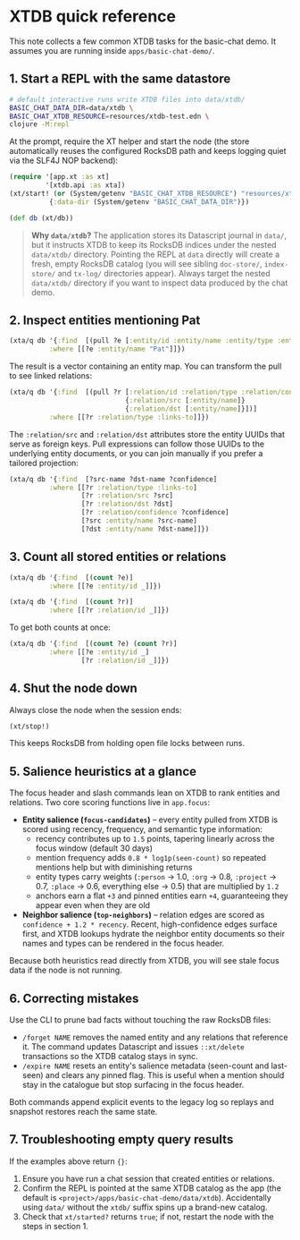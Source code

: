 # XTDB quick reference

This note collects a few common XTDB tasks for the basic-chat demo. It assumes
you are running inside `apps/basic-chat-demo/`.

## 1. Start a REPL with the same datastore

```bash
# default interactive runs write XTDB files into data/xtdb/
BASIC_CHAT_DATA_DIR=data/xtdb \
BASIC_CHAT_XTDB_RESOURCE=resources/xtdb-test.edn \
clojure -M:repl
```

At the prompt, require the XT helper and start the node (the store
automatically reuses the configured RocksDB path and keeps logging quiet via the
SLF4J NOP backend):

```clojure
(require '[app.xt :as xt]
         '[xtdb.api :as xta])
(xt/start! (or (System/getenv "BASIC_CHAT_XTDB_RESOURCE") "resources/xtdb-test.edn")
          {:data-dir (System/getenv "BASIC_CHAT_DATA_DIR")})

(def db (xt/db))
```

> **Why `data/xtdb`?** The application stores its Datascript journal in
> `data/`, but it instructs XTDB to keep its RocksDB indices under the nested
> `data/xtdb/` directory. Pointing the REPL at `data` directly will create a
> fresh, empty RocksDB catalog (you will see sibling `doc-store/`, `index-store/`
> and `tx-log/` directories appear). Always target the nested `data/xtdb/`
> directory if you want to inspect data produced by the chat demo.

## 2. Inspect entities mentioning Pat

```clojure
(xta/q db '{:find  [(pull ?e [:entity/id :entity/name :entity/type :entity/seen-count :entity/last-seen :entity/pinned?])]
          :where [[?e :entity/name "Pat"]]})
```

The result is a vector containing an entity map. You can transform the pull to
see linked relations:

```clojure
(xta/q db '{:find  [(pull ?r [:relation/id :relation/type :relation/confidence :relation/last-seen
                             {:relation/src [:entity/name]}
                             {:relation/dst [:entity/name]}])]
          :where [[?r :relation/type :links-to]]})
```

The `:relation/src` and `:relation/dst` attributes store the entity UUIDs that
serve as foreign keys. Pull expressions can follow those UUIDs to the
underlying entity documents, or you can join manually if you prefer a tailored
projection:

```clojure
(xta/q db '{:find  [?src-name ?dst-name ?confidence]
          :where [[?r :relation/type :links-to]
                  [?r :relation/src ?src]
                  [?r :relation/dst ?dst]
                  [?r :relation/confidence ?confidence]
                  [?src :entity/name ?src-name]
                  [?dst :entity/name ?dst-name]]})
```

## 3. Count all stored entities or relations

```clojure
(xta/q db '{:find  [(count ?e)]
          :where [[?e :entity/id _]]})

(xta/q db '{:find  [(count ?r)]
          :where [[?r :relation/id _]]})
```

To get both counts at once:

```clojure
(xta/q db '{:find  [(count ?e) (count ?r)]
          :where [[?e :entity/id _]
                  [?r :relation/id _]]})
```

## 4. Shut the node down

Always close the node when the session ends:

```clojure
(xt/stop!)
```

This keeps RocksDB from holding open file locks between runs.

## 5. Salience heuristics at a glance

The focus header and slash commands lean on XTDB to rank entities and
relations. Two core scoring functions live in `app.focus`:

* **Entity salience (`focus-candidates`)** – every entity pulled from XTDB is
  scored using recency, frequency, and semantic type information:
  * recency contributes up to `1.5` points, tapering linearly across the focus
    window (default 30 days)
  * mention frequency adds `0.8 * log1p(seen-count)` so repeated mentions help
    but with diminishing returns
  * entity types carry weights (`:person` → 1.0, `:org` → 0.8, `:project` → 0.7,
    `:place` → 0.6, everything else → 0.5) that are multiplied by `1.2`
  * anchors earn a flat `+3` and pinned entities earn `+4`, guaranteeing they
    appear even when they are old
* **Neighbor salience (`top-neighbors`)** – relation edges are scored as
  `confidence + 1.2 * recency`. Recent, high-confidence edges surface first,
  and XTDB lookups hydrate the neighbor entity documents so their names and
  types can be rendered in the focus header.

Because both heuristics read directly from XTDB, you will see stale focus data
if the node is not running.

## 6. Correcting mistakes

Use the CLI to prune bad facts without touching the raw RocksDB files:

* `/forget NAME` removes the named entity and any relations that reference it.
  The command updates Datascript and issues `::xt/delete` transactions so the
  XTDB catalog stays in sync.
* `/expire NAME` resets an entity's salience metadata (seen-count and
  last-seen) and clears any pinned flag. This is useful when a mention should
  stay in the catalogue but stop surfacing in the focus header.

Both commands append explicit events to the legacy log so replays and snapshot
restores reach the same state.

## 7. Troubleshooting empty query results

If the examples above return `{}`:

1. Ensure you have run a chat session that created entities or relations.
2. Confirm the REPL is pointed at the same XTDB catalog as the app (the default
   is `<project>/apps/basic-chat-demo/data/xtdb`). Accidentally using `data/`
   without the `xtdb/` suffix spins up a brand-new catalog.
3. Check that `xt/started?` returns `true`; if not, restart the node with the
   steps in section 1.
